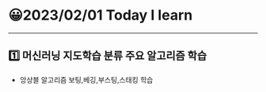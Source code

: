 # 😀2023/02/01 Today I learn
-------------------------
## 1️⃣ 머신러닝 지도학습 분류 주요 알고리즘 학습
  
  * 앙상블 알고리즘 보팅,베깅,부스팅,스태킹 학습
